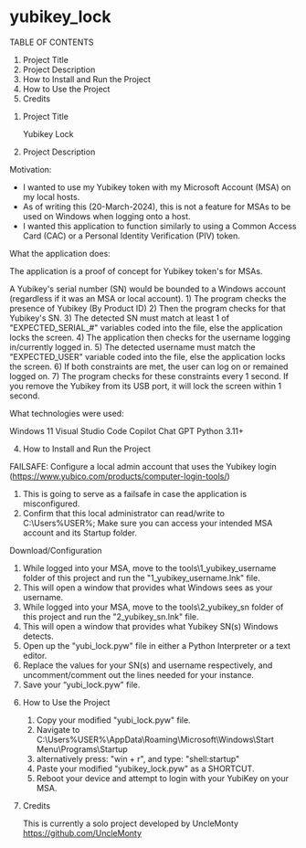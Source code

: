 # yubikey_lock

TABLE OF CONTENTS

   1) Project Title
   2) Project Description
   3) How to Install and Run the Project
   4) How to Use the Project
   5) Credits

1. Project Title 

   Yubikey Lock

2. Project Description

Motivation:
   
  - I wanted to use my Yubikey token with my Microsoft Account (MSA) on my local hosts.
  - As of writing this (20-March-2024), this is not a feature for MSAs to be used on Windows when logging onto a host.
  - I wanted this application to function similarly to using a Common Access Card (CAC) or a Personal Identity Verification (PIV) token.

What the application does:
   
  The application is a proof of concept for Yubikey token's for MSAs.
  
  A Yubikey's serial number (SN) would be bounded to a Windows account (regardless if it was an MSA or local account).
        1) The program checks the presence of Yubikey (By Product ID)
        2) Then the program checks for that Yubikey's SN.
        3) The detected SN must match at least 1 of "EXPECTED_SERIAL_#" variables coded into the file, else the application locks the screen.
        4) The application then checks for the username logging in/currently logged in.
        5) The detected username must match the "EXPECTED_USER" variable coded into the file, else the application locks the screen.
        6) If both constraints are met, the user can log on or remained logged on.
        7) The program checks for these constraints every 1 second.
 If you remove the Yubikey from its USB port, it will lock the screen within 1 second. 

What technologies were used:
   
  Windows 11
  Visual Studio Code
  Copilot
  Chat GPT
  Python 3.11+

4. How to Install and Run the Project

FAILSAFE: Configure a local admin account that uses the Yubikey login (https://www.yubico.com/products/computer-login-tools/)
   1) This is going to serve as a failsafe in case the application is misconfigured.
   2) Confirm that this local administrator can read/write to C:\Users\%USER%; Make sure you can access your intended MSA account and its Startup folder.
   
Download/Configuration
   
   1) While logged into your MSA, move to the tools\1_yubikey_username folder of this project and run the "1_yubikey_username.lnk" file.
   2) This will open a window that provides what Windows sees as your username.
   3) While logged into your MSA, move to the tools\2_yubikey_sn folder of this project and run the "2_yubikey_sn.lnk" file.
   4) This will open a window that provides what Yubikey SN(s) Windows detects.
   5) Open up the "yubi_lock.pyw" file in either a Python Interpreter or a text editor.
   6) Replace the values for your SN(s) and username respectively, and uncomment/comment out the lines needed for your instance.
   7) Save your “yubi_lock.pyw" file.

6. How to Use the Project

   1) Copy your modified "yubi_lock.pyw" file.
   2) Navigate to C:\Users\%USER%\AppData\Roaming\Microsoft\Windows\Start Menu\Programs\Startup
   3) alternatively press: "win + r", and type: "shell:startup"
   4) Paste your modified "yubikey_lock.pyw" as a SHORTCUT.
   5) Reboot your device and attempt to login with your YubiKey on your MSA.

7. Credits

   This is currently a solo project developed by UncleMonty
   https://github.com/UncleMonty
